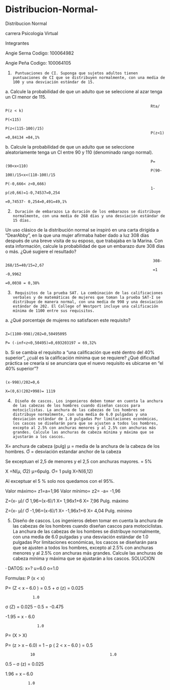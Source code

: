 # Distribucion-Normal-
Distribucion Normal





carrera 
Psicologia Virtual



Integrantes

Angie Serna
Codigo: 100064982

Angie Peña
Codigo: 100064105






























1.      Puntuaciones de CI. Suponga que sujetos adultos tienen puntuaciones de CI que se distribuyen normalmente, con una media de 100 y una desviación estándar de 15. 
a.      Calcule la probabilidad de que un adulto que se seleccione al azar tenga un CI menor de 115. 

                                                                    Rta/ P(z < k)
                                                                    P(<115)
                                                                    P(z<(115-100)/15)
                                                                    P(z<1)    =0,84134 =84,1%

b.      Calcule la probabilidad de que un adulto que se seleccione aleatoriamente tenga un CI entre 90 y 110 (denominado rango normal).

                                                                    P=(90<x<110)
                                                                    P(90-100)/15<x<(110-100)/15
                                                                    P(-0,666< z<0,666)
                                                                    1-p(z0,66)=1-0,74537=0,254
                                                                    =0,74537- 0,254=0,491=49,1%
                                                                    
2.      Duración de embarazos La duración de los embarazos se distribuye normalmente, con una media de 268 días y una desviación estándar de 15 días.
Un uso clásico de la distribución normal se inspiró en una carta dirigida a “DearAbby”, en la que una mujer afirmaba haber dado a luz 308 días después de una breve visita de su esposo, que trabajaba en la Marina. Con esta información, calcule la probabilidad de que un embarazo dure 308 días o más. ¿Qué sugiere el resultado?

                                                                     308-268/15=40/15=2,67
                                                                     =1 -0,9962
                                                                    =0,0038 = 0,38%
                                                                    
3.      Requisitos de la prueba SAT. La combinación de las calificaciones verbales y de matemáticas de mujeres que toman la prueba SAT-I se distribuye de manera normal, con una media de 998 y una desviación estándar de 202. El College of Westport incluye una calificación mínima de 1100 entre sus requisitos.

a.      ¿Qué porcentaje de mujeres no satisfacen este requisito?

                                                                            Z=(1100-998)/202=0,50495095
                                                                            P= (-inf<z<0,50495)=0,693203197 = 69,32%
b.      Si se cambia el requisito a “una calificación que esté dentro del 40% superior”, ¿cuál es la calificación mínima que se requiere? ¿Qué dificultad práctica se crearía si se anunciara que el nuevo requisito es ubicarse en “el 40% superior”?

                                                                            (x-998)/202=0,6
                                                                             X=(0,6)(202+998)= 1119

4.      Diseño de cascos. Los ingenieros deben tomar en cuenta la anchura de las cabezas de los hombres cuando diseñan cascos para motociclistas. La anchura de las cabezas de los hombres se distribuye normalmente, con una media de 6.0 pulgadas y una desviación estándar de 1.0 pulgadas Por limitaciones económicas, los cascos se diseñarán para que se ajusten a todos los hombres, excepto al 2.5% con anchuras menores y al 2.5% con anchuras más grandes. Calcule las anchuras de cabeza mínima y máxima que se ajustarán a los cascos.
 
X= anchura de cabeza (pulg)
µ = media de la anchura de la cabeza de los hombres.
Ơ = desviación estandar anchor de la cabeza 
 
Se exceptuan el  2,5 de menores y el 2,5 con anchuras mayores. = 5%
 
X =N(µ, Ơ2)
µ=6pulg.
Ơ=  1 pulg
X=N(6,12)
 
Al exceptuar el 5 % solo nos quedamos con el 95%.
 
Valor máximo= z1=a=1,96
Valor mínimo= z2= -a= -1,96
 
Z=(x- µ)/ Ơ
1,96=(x-6)/1
X= 1,96x1+6
X= 7,96 Pulg.  máximo
 
 Z=(x- µ)/ Ơ
-1,96=(x-6)/1
X= -1,96x1+6
X= 4,04 Pulg. mínimo


5. Diseño de cascos. Los ingenieros deben tomar en cuenta la anchura de las cabezas de los hombres cuando diseñan cascos para motociclistas. La anchura de las cabezas de los hombres se distribuye normalmente, con una media de 6.0 pulgadas y una desviación estándar de 1.0 pulgadas Por limitaciones económicas, los cascos se diseñarán para que se ajusten a todos los hombres, excepto al 2.5% con anchuras menores y al 2.5% con anchuras más grandes. Calcule las anchuras de cabeza mínima y máxima que se ajustarán a los cascos.
SOLUCION

·         DATOS: x=?      u=6.0      o=1.0

Formulas: P (x < x)

P= (Z < x – 6.0 ) = 0.5 + σ  (z) = 0.025

                1.0

 σ (Z) = 0.025 – 0.5 = -0.475

-1.95 =   x - 6.0

                  1.0

P= (X > X)

P= (z > x – 6.0) = 1 – p ( 2 < x – 6.0 ) = 0.5

               10                                 1.0

0.5 – σ (z) = 0.025

1.96 = x – 6.0

              1.0
